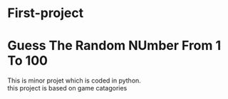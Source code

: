 # First-project
<h1>Guess The Random NUmber From 1 To 100</h1>
This is minor projet which is coded in python.<br>
this project is based on game catagories
